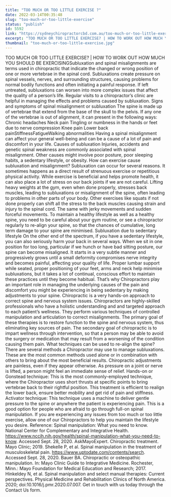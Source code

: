 ```yaml
---
title: "TOO MUCH OR TOO LITTLE EXERCISE ?"
date: 2022-03-14T00:35:48
slug: "too-much-or-too-little-exercise"
status: "publish"
id: 5592
link: "https://sydneychiropractorcbd.com.au/too-much-or-too-little-exercise/"
excerpt: "TOO MUCH OR TOO LITTLE EXERCISE? | HOW TO WORK OUT HOW MUCH YOU SHOULD BE EXERCISING Subluxation and spinal misalignments are terms used in chiropractic that indicate the changed or wrong position of one or more vertebrae in the spinal cord. Subluxations create pressure on spinal vessels, nerves, and surrounding structures, causing problems for [&hellip;]"
thumbnail: "too-much-or-too-little-exercise.jpg"
---
```


TOO MUCH OR TOO LITTLE EXERCISE? | HOW TO WORK OUT HOW MUCH YOU SHOULD BE EXERCISINGSubluxation and spinal misalignments are terms used in chiropractic that indicate the changed or wrong position of one or more vertebrae in the spinal cord. Subluxations create pressure on spinal vessels, nerves, and surrounding structures, causing problems for normal bodily functions and often initiating a painful response. If left untreated, subluxations can worsen into more complex issues that affect the quality of a person’s life. Regular visits to a chiropractor&#8217;s clinic are helpful in managing the effects and problems caused by subluxation. Signs and symptoms of spinal misalignment or subluxation The spine is made up of vertebrae that extend from the base of the skull to the pelvis. If any one of the vertebrae is out of alignment, it can present in the following ways: Chronic headaches Neck pain Tingling or numbness in the hands or feet due to nerve compression Knee pain Lower back painStiffnessFatigueWalking abnormalities Having a spinal misalignment can affect your general well-being and can be a cause of a lot of pain and discomfort in your life. Causes of subluxation Injuries, accidents and genetic spinal weakness are commonly associated with spinal misalignment. Other causes might involve poor posture, poor sleeping habits, a sedentary lifestyle, or obesity. How can exercise cause subluxation and misalignment? Subluxation can occur for several reasons. It sometimes happens as a direct result of strenuous exercise or repetitious physical activity. While exercise is beneficial and helps promote health, it can also place a lot of stress on our back joints if we are not careful. Lifting heavy weights at the gym, even when done properly, stresses back muscles, leading to subluxations or misalignment of the spine, often leading to problems in other parts of your body. Other exercises like squats if not done properly can shift all the stress to the back muscles causing strain and injury to the spinal cord. The same with jerky movements and sudden forceful movements. To maintain a healthy lifestyle as well as a healthy spine, you need to be careful about your gym routine, or see a chiropractor regularly to re-align your spine, so that the chances of cumulative, long term damage to your spine are minimised. Subluxation due to sedentary lifestyle On the other end of the spectrum, if you have a sedentary lifestyle, you can also seriously harm your back in several ways. When we sit in one position for too long, particular if we hunch or have bad sitting posture, our spine can become misaligned. It starts in a very subtle manner and progressively grows until a small deformity compromises nerve integrity and becomes painful, affecting your quality of life. Proper lumbar support while seated, proper positioning of your feet, arms and neck help minimise subluxations, but it takes a lot of continual, conscious effort to maintain these practices until they become habitual. That’s why Chiropractors play an important role in managing the underlying causes of the pain and discomfort you might be experiencing in being sedentary by making adjustments to your spine. Chiropractic is a very hands-on approach to correct spine and nervous system issues. Chiropractors are highly-skilled professionals who have a holistic understanding and and targeted approach to each patient’s wellness. They perform various techniques of controlled manipulation and articulation to correct misalignments. The primary goal of these therapies is to restore function to the spine and nervous system, thus eliminating key sources of pain. The secondary goal of chiropractic is to impart wellness through intervention, so that a person may be able to avoid the surgery or medication that may result from a worsening of the condition causing them pain. What techniques can be used to re-align the spine? There are several methods a Chiropractor may use to manage subluxations. These are the most common methods used alone or in combination with others to bring about the most beneficial results. Chiropractic adjustments are painless, even if they appear otherwise. As pressure on a joint or nerve is lifted, a person might feel an immediate sense of relief. Hands-on or Gonstead technique: This is the most commonly-employed technique, where the Chiropractor uses short thrusts at specific points to bring vertebrae back to their rightful position. This treatment is efficient to realign the lower back, ensure better mobility and get rid of pain and stiffness. Activator technique: This technique uses a machine to deliver gentle pressure to the spine or anywhere the patient is experiencing pain. This is a good option for people who are afraid to go through full-on spinal manipulation. If you are experiencing any issues from too much or too little exercise, allow one of our Chiropractors to help you maintain the lifestyle you desire. Reference: Spinal manipulation: What you need to know. National Center for Complementary and Integrative Health. https://www.nccih.nih.gov/health/spinal-manipulation-what-you-need-to-know. Accessed Sept. 28, 2020. AskMayoExpert. Chiropractic treatment. Mayo Clinic; 2019. Shekelle P, et al. Spinal manipulation in the treatment of musculoskeletal pain. https://www.uptodate.com/contents/search. Accessed Sept. 28, 2020. Bauer BA. Chiropractic or osteopathic manipulation. In: Mayo Clinic Guide to Integrative Medicine. Rochester, Minn.: Mayo Foundation for Medical Education and Research; 2017. Hinkeldey N, et al. Spinal manipulation and select manual therapies: Current perspectives. Physical Medicine and Rehabilitation Clinics of North America. 2020; doi:10.1016/j.pmr.2020.07.007. Get in touch with us today through the Contact Us form.
